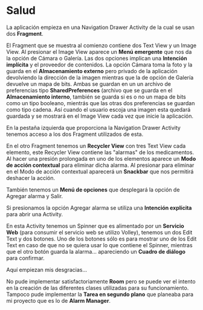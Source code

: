 # Salud
La aplicación empieza en una Navigation Drawer Activity de la cual se usan dos **Fragment**.

El Fragment que se muestra al comienzo contiene dos Text View y un Image View. Al presionar el Image View aparece un **Menú emergente** que nos da la opción de Cámara o Galería. Las dos opciones implican una **Intención implícita** y el proveedor de contenidos. La opción Cámara toma la foto y la guarda en el **Almacenamiento externo** pero privado de la aplicación devolviendo la dirección de la imagen mientras que la de opción de Galería devuelve un mapa de bits. Ambas se guardan en un un archivo de preferencias tipo **SharedPreferences** (archivo que se guarda en el **Almacenamiento interno**, también se guarda si es o no un mapa de bits como un tipo booleano, mientrás que las otras dos preferencias se guardan como tipo cadena. Así cuando el usuario escoja una imagen esta quedará guardada y se mostrará en el Image View cada vez que inicie la aplicación.

En la pestaña izquierda que proporciona la Navigation Drawer Activity tenemos acceso a los dos Fragment utilizados de esta.

En el otro Fragment tenemos un **Recycler View** con tres Text View cada elemento, este Recycler View contiene las "alarmas" de los medicamentos. Al hacer una presión prolongada en uno de los elementos aparece un **Modo de acción contextual** para eliminar dicha alarma. Al presionar para eliminar en el Modo de acción contextual aparecerá un **Snackbar** que nos permitirá deshacer la acción.

También tenemos un **Menú de opciones** que desplegará la opción de Agregar alarma y Salir.

Si presionamos la opción Agregar alarma se utiliza una **Intención explícita** para abrir una Activity.

En esta Activity tenemos un Spinner que es alimentado por un **Servicio Web** (para consumir el servicio web se utilizo Volley), tenemos un dos Edit Text y dos botones. Uno de los botones sólo es para mostrar uno de los Edit Text en caso de que no se quiera usar lo que contiene el Spinner, mientras que el otro botón guarda la alarma... apareciendo un **Cuadro de diálogo** para confirmar.

Aquí empiezan mis desgracias...

No pude implementar satisfactoriamente **Room** pero se puede ver el intento en la creación de las diferentes clases utilizadas para su funcionamiento.
Tampoco pude implementar la **Tarea en segundo plano** que planeaba para mi proyecto que es lo de **Alarm Manager**. 


